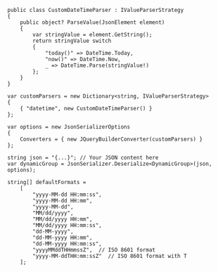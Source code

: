 ﻿```
public class CustomDateTimeParser : IValueParserStrategy
{
    public object? ParseValue(JsonElement element)
    {
        var stringValue = element.GetString();
        return stringValue switch
        {
            "today()" => DateTime.Today,
            "now()" => DateTime.Now,
            _ => DateTime.Parse(stringValue!)
        };
    }
}
```

```
var customParsers = new Dictionary<string, IValueParserStrategy>
{
    { "datetime", new CustomDateTimeParser() }
};

var options = new JsonSerializerOptions
{
    Converters = { new JQueryBuilderConverter(customParsers) }
};

string json = "{...}"; // Your JSON content here
var dynamicGroup = JsonSerializer.Deserialize<DynamicGroup>(json, options);
```

```
string[] defaultFormats =
    [
        "yyyy-MM-dd HH:mm:ss",
        "yyyy-MM-dd HH:mm",
        "yyyy-MM-dd",
        "MM/dd/yyyy",
        "MM/dd/yyyy HH:mm",
        "MM/dd/yyyy HH:mm:ss",
        "dd-MM-yyyy",
        "dd-MM-yyyy HH:mm",
        "dd-MM-yyyy HH:mm:ss",
        "yyyyMMddTHHmmssZ",  // ISO 8601 format
        "yyyy-MM-ddTHH:mm:ssZ"  // ISO 8601 format with T
    ];
```